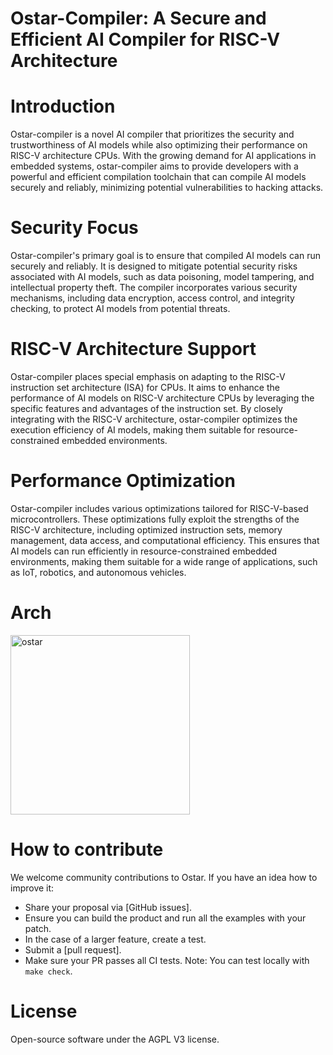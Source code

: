 # Ostar-Compiler: A Secure and Efficient AI Compiler for RISC-V Architecture
# Introduction
Ostar-compiler is a novel AI compiler that prioritizes the security and trustworthiness of AI models while also optimizing their performance on RISC-V architecture CPUs. With the growing demand for AI applications in embedded systems, ostar-compiler aims to provide developers with a powerful and efficient compilation toolchain that can compile AI models securely and reliably, minimizing potential vulnerabilities to hacking attacks.
# Security Focus
Ostar-compiler's primary goal is to ensure that compiled AI models can run securely and reliably. It is designed to mitigate potential security risks associated with AI models, such as data poisoning, model tampering, and intellectual property theft. The compiler incorporates various security mechanisms, including data encryption, access control, and integrity checking, to protect AI models from potential threats.

# RISC-V Architecture Support
Ostar-compiler places special emphasis on adapting to the RISC-V instruction set architecture (ISA) for CPUs. It aims to enhance the performance of AI models on RISC-V architecture CPUs by leveraging the specific features and advantages of the instruction set. By closely integrating with the RISC-V architecture, ostar-compiler optimizes the execution efficiency of AI models, making them suitable for resource-constrained embedded environments.

# Performance Optimization
Ostar-compiler includes various optimizations tailored for RISC-V-based microcontrollers. These optimizations fully exploit the strengths of the RISC-V architecture, including optimized instruction sets, memory management, data access, and computational efficiency. This ensures that AI models can run efficiently in resource-constrained embedded environments, making them suitable for a wide range of applications, such as IoT, robotics, and autonomous vehicles.

# Arch 
<img width="287" alt="ostar" src="https://github.com/hayabusa-ai/ostar-compiler/assets/8334944/2ab335e1-dc58-41c2-b612-a7157900bfab">

# How to contribute
We welcome community contributions to Ostar. If you have an idea how to improve it:
* Share your proposal via [GitHub issues].
* Ensure you can build the product and run all the examples with your patch.
* In the case of a larger feature, create a test.
* Submit a [pull request].
* Make sure your PR passes all CI tests. Note: You can test locally with `make check`.

# License

Open-source software under the AGPL V3 license.

